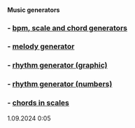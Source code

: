 #### Music generators
### - [bpm, scale and chord generators](https://y-bears.github.io/music-quokka/bpm-sc-ch.html)
### - [melody generator](https://y-bears.github.io/music-quokka/melody.html)
### - [rhythm generator (graphic)](https://y-bears.github.io/music-quokka/rhythm-boxes.html)
### - [rhythm generator (numbers)](https://y-bears.github.io/music-quokka/rhythm-numbers.html)
### - [chords in scales](https://y-bears.github.io/music-quokka/ch-in-scale.html)

1.09.2024 0:05
